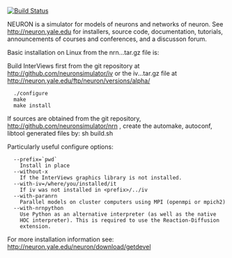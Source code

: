 [![Build Status](https://travis-ci.org/nrnhines/nrn.svg?branch=master)](https://travis-ci.org/nrnhines/nrn)

NEURON is a simulator for models of neurons and networks of neuron.
See http://neuron.yale.edu for installers, source code,
documentation, tutorials, announcements of courses and conferences,
and a discusson forum.

Basic installation on Linux from the nrn...tar.gz file is:

  Build InterViews first from the git repository at
  http://github.com/neuronsimulator/iv or the iv...tar.gz file at
  http://neuron.yale.edu/ftp/neuron/versions/alpha/

```
  ./configure
  make
  make install
```

If sources are obtained from the git repository,
http://github.com/neuronsimulator/nrn ,
create the automake, autoconf, libtool generated files by:
  sh build.sh

Particularly useful configure options:

```
  --prefix=`pwd`
    Install in place
  --without-x
    If the InterViews graphics library is not installed.
  --with-iv=/where/you/installed/it
    If iv was not installed in <prefix>/../iv
  --with-paranrn
    Parallel models on cluster computers using MPI (openmpi or mpich2)
  --with-nrnpython
    Use Python as an alternative interpreter (as well as the native
    HOC interpreter). This is required to use the Reaction-Diffusion
    extension.
```

For more installation information see:
http://neuron.yale.edu/neuron/download/getdevel

